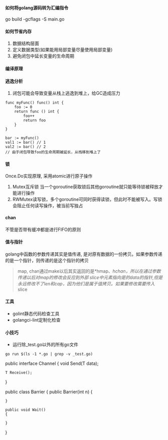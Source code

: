 #### 如何将golang源码转为汇编指令
go build -gcflags -S main.go

#### 如何节省内存
1. 数据结构层面
2. 定义数据类型(如果能用局部变量尽量使用局部变量)
3. 避免闭包中延长变量的生命周期

#### 编译原理


#### 逃逸分析
1. 闭包可能会导致变量从栈上逃逸到堆上，给GC造成压力
```
func myFunc() func() int {
    foo := 0
    return func () int {
        foo++
        return foo
    }
}

bar := myFunc()
val1 := bar() // 1
val2 := bar() // 2
// 由于闭包导致foo的生命周期被延长，从栈移到堆上了
```

#### 锁
Once.Do实现原理, 采用atomic进行原子操作
1. Mutex互斥锁 当一个goroutine获取锁后其他goroutine就只能等待锁被释放才能进行操作
2. RWMutex读写锁，多个goroutine可同时获得读锁，但此时不能被写入。写锁会阻止任何读写操作，被当前写独占

#### chan
不管是否带有缓冲都是进行FIFO的原则

#### 值与指针
golang中函数的参数传递其实是值传递, 是对原有数据的一份拷贝。如果参数传递的是一个指针，则传递的是这个指针的拷贝
> map, chan通过make以后其实返回的是*hmap、*hchan，所以在通过参数传递以后对map的修改会反应到外部
> slice中元素指向是的data的指针,但是永远修改不了len和cap，因为他们是属于值拷贝。如果要修改需要传入*slice

#### 工具
- golint静态代码检查工具
- golangci-lint定制化检查

#### 小技巧
- 运行除_test.go以外的所有go文件
```
go run $(ls -1 *.go | grep -v _test.go)
```

public interface Channel<T>
{
    void Send(T data);

    T Receive();
}

public class Barrier
{
    public Barrier(int n)
    {

    }

    public void Wait()
    {
    
    }
}
